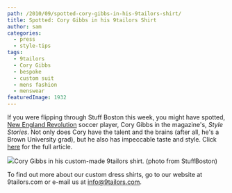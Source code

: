 ```yaml
---
path: /2010/09/spotted-cory-gibbs-in-his-9tailors-shirt/
title: Spotted: Cory Gibbs in his 9tailors Shirt
author: sam
categories: 
  - press
  - style-tips
tags: 
  - 9tailors
  - Cory Gibbs
  - bespoke
  - custom suit
  - mens fashion
  - menswear
featuredImage: 1932
---
```

If you were flipping through Stuff Boston this week, you might have spotted, [New England Revolution](http://www.revolutionsoccer.net/index.cfm) soccer player, Cory Gibbs in the magazine's, _Style Stories_. Not only does Cory have the talent and the brains (after all, he's a Brown University grad), but he also has impeccable taste and style. Click [here](http://stuffboston.com/stuffboston/archive/2010/09/20/style-stories.aspx) for the full article.

[![](http://thephoenix.com/BLOGS/blogs/stuffboston/CoryGibbs_cMichaelDiskin_092110.jpg)](http://thephoenix.com/BLOGS/blogs/stuffboston/CoryGibbs_cMichaelDiskin_092110.jpg)Cory Gibbs in his custom-made 9tailors shirt.  (photo from StuffBoston)

To find out more about our custom dress shirts, go to our website at 9tailors.com or e-mail us at info@9tailors.com.